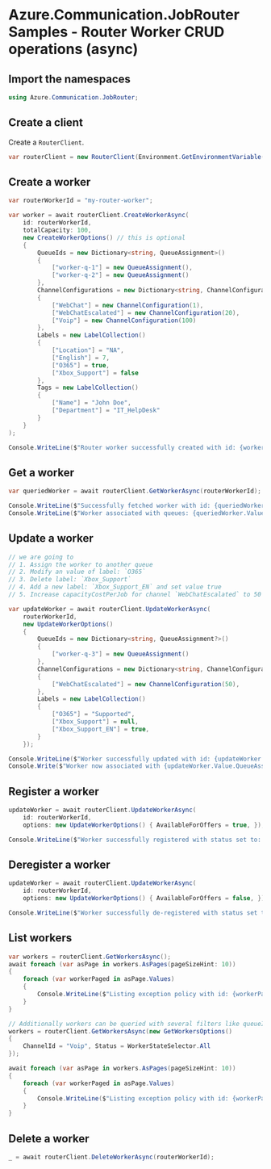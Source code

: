# Azure.Communication.JobRouter Samples - Router Worker CRUD operations (async)

## Import the namespaces

```C# Snippet:Azure_Communication_JobRouter_Tests_Samples_UsingStatements
using Azure.Communication.JobRouter;
```

## Create a client

Create a `RouterClient`.

```C# Snippet:Azure_Communication_JobRouter_Tests_Samples_CreateClient
var routerClient = new RouterClient(Environment.GetEnvironmentVariable("AZURE_COMMUNICATION_SERVICE_CONNECTION_STRING"));
```

## Create a worker

```C# Snippet:Azure_Communication_JobRouter_Tests_Samples_Crud_CreateRouterWorker_Async
var routerWorkerId = "my-router-worker";

var worker = await routerClient.CreateWorkerAsync(
    id: routerWorkerId,
    totalCapacity: 100,
    new CreateWorkerOptions() // this is optional
    {
        QueueIds = new Dictionary<string, QueueAssignment>()
        {
            ["worker-q-1"] = new QueueAssignment(),
            ["worker-q-2"] = new QueueAssignment()
        },
        ChannelConfigurations = new Dictionary<string, ChannelConfiguration>()
        {
            ["WebChat"] = new ChannelConfiguration(1),
            ["WebChatEscalated"] = new ChannelConfiguration(20),
            ["Voip"] = new ChannelConfiguration(100)
        },
        Labels = new LabelCollection()
        {
            ["Location"] = "NA",
            ["English"] = 7,
            ["O365"] = true,
            ["Xbox_Support"] = false
        },
        Tags = new LabelCollection()
        {
            ["Name"] = "John Doe",
            ["Department"] = "IT_HelpDesk"
        }
    }
);

Console.WriteLine($"Router worker successfully created with id: {worker.Value.Id}");
```

## Get a worker

```C# Snippet:Azure_Communication_JobRouter_Tests_Samples_Crud_GetRouterWorker_Async
var queriedWorker = await routerClient.GetWorkerAsync(routerWorkerId);

Console.WriteLine($"Successfully fetched worker with id: {queriedWorker.Value.Id}");
Console.WriteLine($"Worker associated with queues: {queriedWorker.Value.QueueAssignments.Values.ToList()}");
```

## Update a worker

```C# Snippet:Azure_Communication_JobRouter_Tests_Samples_Crud_UpdateRouterWorker_Async
// we are going to
// 1. Assign the worker to another queue
// 2. Modify an value of label: `O365`
// 3. Delete label: `Xbox_Support`
// 4. Add a new label: `Xbox_Support_EN` and set value true
// 5. Increase capacityCostPerJob for channel `WebChatEscalated` to 50

var updateWorker = await routerClient.UpdateWorkerAsync(
    routerWorkerId,
    new UpdateWorkerOptions()
    {
        QueueIds = new Dictionary<string, QueueAssignment?>()
        {
            ["worker-q-3"] = new QueueAssignment()
        },
        ChannelConfigurations = new Dictionary<string, ChannelConfiguration>()
        {
            ["WebChatEscalated"] = new ChannelConfiguration(50),
        },
        Labels = new LabelCollection()
        {
            ["O365"] = "Supported",
            ["Xbox_Support"] = null,
            ["Xbox_Support_EN"] = true,
        }
    });

Console.WriteLine($"Worker successfully updated with id: {updateWorker.Value.Id}");
Console.Write($"Worker now associated with {updateWorker.Value.QueueAssignments.Count} queues"); // 3 queues
```

## Register a worker

```C# Snippet:Azure_Communication_JobRouter_Tests_Samples_Crud_RegisterRouterWorker_Async
updateWorker = await routerClient.UpdateWorkerAsync(
    id: routerWorkerId,
    options: new UpdateWorkerOptions() { AvailableForOffers = true, });

Console.WriteLine($"Worker successfully registered with status set to: {updateWorker.Value.State}");
```

## Deregister a worker

```C# Snippet:Azure_Communication_JobRouter_Tests_Samples_Crud_DeregisterRouterWorker_Async
updateWorker = await routerClient.UpdateWorkerAsync(
    id: routerWorkerId,
    options: new UpdateWorkerOptions() { AvailableForOffers = false, });

Console.WriteLine($"Worker successfully de-registered with status set to: {updateWorker.Value.State}");
```

## List workers

```C# Snippet:Azure_Communication_JobRouter_Tests_Samples_Crud_GetRouterWorkers_Async
var workers = routerClient.GetWorkersAsync();
await foreach (var asPage in workers.AsPages(pageSizeHint: 10))
{
    foreach (var workerPaged in asPage.Values)
    {
        Console.WriteLine($"Listing exception policy with id: {workerPaged.Id}");
    }
}

// Additionally workers can be queried with several filters like queueId, capacity, state etc.
workers = routerClient.GetWorkersAsync(new GetWorkersOptions()
{
    ChannelId = "Voip", Status = WorkerStateSelector.All
});

await foreach (var asPage in workers.AsPages(pageSizeHint: 10))
{
    foreach (var workerPaged in asPage.Values)
    {
        Console.WriteLine($"Listing exception policy with id: {workerPaged.Id}");
    }
}
```

## Delete a worker

```C# Snippet:Azure_Communication_JobRouter_Tests_Samples_Crud_DeleteRouterWorker_Async
_ = await routerClient.DeleteWorkerAsync(routerWorkerId);
```
